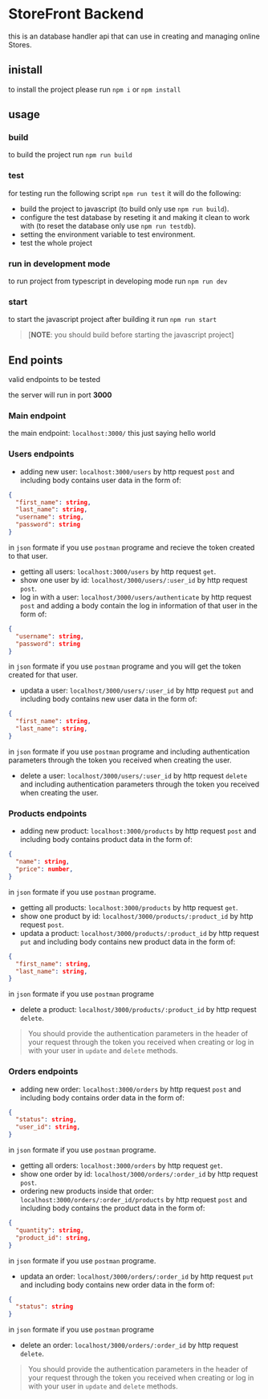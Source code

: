 # StoreFront Backend

this is an database handler api that can use in creating and managing online Stores.

## inistall

to install the project please run `npm i` or `npm install`

## usage

### build

to build the project run `npm run build`

### test

for testing run the following script `npm run test`
it will do the following:

- build the project to javascript (to build only use `npm run build`).
- configure the test database by reseting it and making it clean to work with (to reset the database only use `npm run testdb`).
- setting the environment variable to test environment.
- test the whole project

### run in development mode

to run project from typescript in developing mode run `npm run dev`

### start

to start the javascript project after building it run `npm run start`

> [**NOTE**: you should build before starting the javascript project]

## End points

valid endpoints to be tested

the server will run in port **3000**

### Main endpoint

the main endpoint: `localhost:3000/` this just saying hello world

### Users endpoints

- adding new user: `localhost:3000/users` by http request `post` and including body contains user data in the form of:

``` json
{
  "first_name": string,
  "last_name": string,
  "username": string,
  "password": string
}
```

in `json` formate if you use `postman` programe and recieve the token created to that user.

- getting all users: `localhost:3000/users` by http request `get`.
- show one user by id: `localhost/3000/users/:user_id` by http request `post`.
- log in with a user: `localhost/3000/users/authenticate` by http request `post` and adding a body contain the log in information of that user in the form of:

```json
{
  "username": string,
  "password": string
}
```

in `json` formate if you use `postman` programe and you will get the token created for that user.

- updata a user: `localhost/3000/users/:user_id` by http request `put` and including body contains new user data in the form of:

``` json
{
  "first_name": string,
  "last_name": string,
}
```

in `json` formate if you use `postman` programe and including authentication parameters through the token you received when creating the user.

- delete a user: `localhost/3000/users/:user_id` by http request `delete` and including authentication parameters through the token you received when creating the user.

### Products endpoints

- adding new product: `localhost:3000/products` by http request `post` and including body contains product data in the form of:

``` json
{
  "name": string,
  "price": number,
}
```

in `json` formate if you use `postman` programe.

- getting all products: `localhost:3000/products` by http request `get`.
- show one product by id: `localhost/3000/products/:product_id` by http request `post`.
- updata a product: `localhost/3000/products/:product_id` by http request `put` and including body contains new product data in the form of:

``` json
{
  "first_name": string,
  "last_name": string,
}
```

in `json` formate if you use `postman` programe

- delete a product: `localhost/3000/products/:product_id` by http request `delete`.

> You should provide the authentication parameters in the header of your request through the token you received when creating or log in with your user in `update` and `delete` methods.

### Orders endpoints

- adding new order: `localhost:3000/orders` by http request `post` and including body contains order data in the form of:

``` json
{
  "status": string,
  "user_id": string,
}
```

in `json` formate if you use `postman` programe.

- getting all orders: `localhost:3000/orders` by http request `get`.
- show one order by id: `localhost/3000/orders/:order_id` by http request `post`.
- ordering new products inside that order: `localhost:3000/orders/:order_id/products` by http request `post` and including body contains the product data in the form of:

``` json
{
  "quantity": string,
  "product_id": string,
}
```

in `json` formate if you use `postman` programe.

- updata an order: `localhost/3000/orders/:order_id` by http request `put` and including body contains new order data in the form of:

``` json
{
  "status": string
}
```

in `json` formate if you use `postman` programe

- delete an order: `localhost/3000/orders/:order_id` by http request `delete`.

> You should provide the authentication parameters in the header of your request through the token you received when creating or log in with your user in `update` and `delete` methods.
